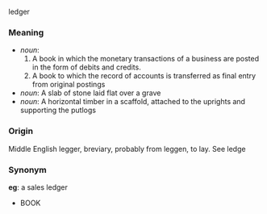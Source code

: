 ledger
### Meaning
+ _noun_:
   1. A book in which the monetary transactions of a business are posted in the form of debits and credits.
   2. A book to which the record of accounts is transferred as final entry from original postings
+ _noun_: A slab of stone laid flat over a grave
+ _noun_: A horizontal timber in a scaffold, attached to the uprights and supporting the putlogs

### Origin

Middle English legger, breviary, probably from leggen, to lay. See ledge

### Synonym

__eg__: a sales ledger

+ BOOK


